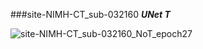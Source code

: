 ###site-NIMH-CT_sub-032160
***UNet T***

![site-NIMH-CT_sub-032160_NoT_epoch27](https://github.com/TingsterX/PRIME-DE/blob/master/BrainExtraction/vcheck/site-NIMH-CT_sub-032160_NoT_epoch27.png)
